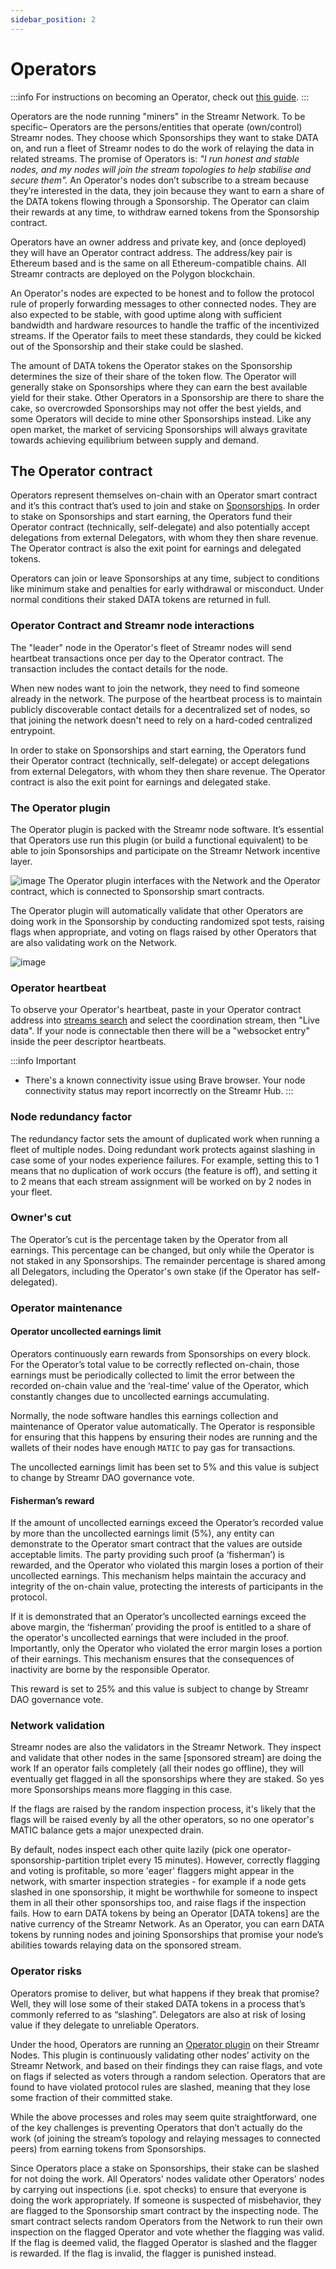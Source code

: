 ```yaml
---
sidebar_position: 2
---
```


# Operators
:::info
For instructions on becoming an Operator, check out [this guide](../../guides/become-an-operator.md).
:::

Operators are the node running "miners" in the Streamr Network. To be specific– Operators are the persons/entities that operate (own/control) Streamr nodes. They choose which Sponsorships they want to stake DATA on, and run a fleet of Streamr nodes to do the work of relaying the data in related streams. The promise of Operators is: _"I run honest and stable nodes, and my nodes will join the stream topologies to help stabilise and secure them"._ An Operator's nodes don’t subscribe to a stream because they’re interested in the data, they join because they want to earn a share of the DATA tokens flowing through a Sponsorship. The Operator can claim their rewards at any time, to withdraw earned tokens from the Sponsorship contract.

Operators have an owner address and private key, and (once deployed) they will have an Operator contract address. The address/key pair is Ethereum based and is the same on all Ethereum-compatible chains. All Streamr contracts are deployed on the Polygon blockchain.

An Operator's nodes are expected to be honest and to follow the protocol rule of properly forwarding messages to other connected nodes. They are also expected to be stable, with good uptime along with sufficient bandwidth and hardware resources to handle the traffic of the incentivized streams. If the Operator fails to meet these standards, they could be kicked out of the Sponsorship and their stake could be slashed.

The amount of DATA tokens the Operator stakes on the Sponsorship determines the size of their share of the token flow. The Operator will generally stake on Sponsorships where they can earn the best available yield for their stake. Other Operators in a Sponsorship are there to share the cake, so overcrowded Sponsorships may not offer the best yields, and some Operators will decide to mine other Sponsorships instead. Like any open market, the market of servicing Sponsorships will always gravitate towards achieving equilibrium between supply and demand.

## The Operator contract
Operators represent themselves on-chain with an Operator smart contract and it’s this contract that’s used to join and stake on [Sponsorships](../incentives/stream-sponsorships.md). In order to stake on Sponsorships and start earning, the Operators fund their Operator contract (technically, self-delegate) and also potentially accept delegations from external Delegators, with whom they then share revenue. The Operator contract is also the exit point for earnings and delegated tokens.

Operators can join or leave Sponsorships at any time, subject to conditions like minimum stake and penalties for early withdrawal or misconduct. Under normal conditions their staked DATA tokens are returned in full.

### Operator Contract and Streamr node interactions
The "leader" node in the Operator's fleet of Streamr nodes will send heartbeat transactions once per day to the Operator contract. The transaction includes the contact details for the node.

When new nodes want to join the network, they need to find someone already in the network. The purpose of the heartbeat process is to maintain publicly discoverable contact details for a decentralized set of nodes, so that joining the network doesn't need to rely on a hard-coded centralized entrypoint.

In order to stake on Sponsorships and start earning, the Operators fund their Operator contract (technically, self-delegate) or accept delegations from external Delegators, with whom they then share revenue. The Operator contract is also the exit point for earnings and delegated stake.

### The Operator plugin
The Operator plugin is packed with the Streamr node software. It’s essential that Operators use run this plugin (or build a functional equivalent) to be able to join Sponsorships and participate on the Streamr Network incentive layer.

![image](@site/static/img/operator-flows.png)
The Operator plugin interfaces with the Network and the Operator contract, which is connected to Sponsorship smart contracts.

The Operator plugin will automatically validate that other Operators are doing work in the Sponsorship by conducting randomized spot tests, raising flags when appropriate, and voting on flags raised by other Operators that are also validating work on the Network.

![image](@site/static/img/operator-sponsorship-relational-diagram.png)

### Operator heartbeat
To observe your Operator's heartbeat, paste in your Operator contract address into [streams search](https://streamr.network/hub/streams) and select the coordination stream, then "Live data". If your node is connectable then there will be a "websocket entry" inside the peer descriptor heartbeats. 

:::info Important
- There's a known connectivity issue using Brave browser. Your node connectivity status may report incorrectly on the Streamr Hub.
:::

### Node redundancy factor
The redundancy factor sets the amount of duplicated work when running a fleet of multiple nodes. Doing redundant work protects against slashing in case some of your nodes experience failures. For example, setting this to 1 means that no duplication of work occurs (the feature is off), and setting it to 2 means that each stream assignment will be worked on by 2 nodes in your fleet.

### Owner's cut
The Operator’s cut is the percentage taken by the Operator from all earnings. This percentage can be changed, but only while the Operator is not staked in any Sponsorships. The remainder percentage is shared among all Delegators, including the Operator's own stake (if the Operator has self-delegated).

### Operator maintenance
#### Operator uncollected earnings limit
Operators continuously earn rewards from Sponsorships on every block. For the Operator’s total value to be correctly reflected on-chain, those earnings must be periodically collected to limit the error between the recorded on-chain value and the ‘real-time’ value of the Operator, which constantly changes due to uncollected earnings accumulating.

Normally, the node software handles this earnings collection and maintenance of Operator value automatically. The Operator is responsible for ensuring that this happens by ensuring their nodes are running and the wallets of their nodes have enough `MATIC` to pay gas for transactions.

The uncollected earnings limit has been set to 5% and this value is subject to change by Streamr DAO governance vote.

#### Fisherman’s reward
If the amount of uncollected earnings exceed the Operator’s recorded value by more than the uncollected earnings limit (5%), any entity can demonstrate to the Operator smart contract that the values are outside acceptable limits. The party providing such proof (a ‘fisherman’) is rewarded, and the Operator who violated this margin loses a portion of their uncollected earnings. This mechanism helps maintain the accuracy and integrity of the on-chain value, protecting the interests of participants in the protocol.

If it is demonstrated that an Operator’s uncollected earnings exceed the above margin, the ‘fisherman’ providing the proof is entitled to a share of the operator's uncollected earnings that were included in the proof. Importantly, only the Operator who violated the error margin loses a portion of their earnings. This mechanism ensures that the consequences of inactivity are borne by the responsible Operator.

This reward is set to 25% and this value is subject to change by Streamr DAO governance vote.

### Network validation
Streamr nodes are also the validators in the Streamr Network. They inspect and validate that other nodes in the same [sponsored stream] are doing the work
If an operator fails completely (all their nodes go offline), they will eventually get flagged in all the sponsorships where they are staked. So yes more Sponsorships means more flagging in this case.

If the flags are raised by the random inspection process, it's likely that the flags will be raised evenly by all the other operators, so no one operator's MATIC balance gets a major unexpected drain.

By default, nodes inspect each other quite lazily (pick one operator-sponsorship-partition triplet every 15 minutes). However, correctly flagging and voting is profitable, so more 'eager' flaggers might appear in the network, with smarter inspection strategies - for example if a node gets slashed in one sponsorship, it might be worthwhile for someone to inspect them in all their other sponsorships too, and raise flags if the inspection fails.
How to earn DATA tokens by being an Operator
[DATA tokens] are the native currency of the Streamr Network. As an Operator, you can earn DATA tokens by running nodes and joining Sponsorships that promise your node’s abilities towards relaying data on the sponsored stream.

### Operator risks
Operators promise to deliver, but what happens if they break that promise? Well, they will lose some of their staked DATA tokens in a process that’s commonly referred to as “slashing”. Delegators are also at risk of losing value if they delegate to unreliable Operators.

Under the hood, Operators are running an [Operator plugin](#the-operator-plugin) on their Streamr Nodes. This plugin is continuously validating other nodes’ activity on the Streamr Network, and based on their findings they can raise flags, and vote on flags if selected as voters through a random selection. Operators that are found to have violated protocol rules are slashed, meaning that they lose some fraction of their committed stake.

While the above processes and roles may seem quite straightforward, one of the key challenges is preventing Operators that don’t actually do the work (of joining the stream’s topology and relaying messages to connected peers) from earning tokens from Sponsorships.

Since Operators place a stake on Sponsorships, their stake can be slashed for not doing the work. All Operators' nodes validate other Operators' nodes by carrying out inspections (i.e. spot checks) to ensure that everyone is doing the work appropriately. If someone is suspected of misbehavior, they are flagged to the Sponsorship smart contract by the inspecting node. The smart contract selects random Operators from the Network to run their own inspection on the flagged Operator and vote whether the flagging was valid. If the flag is deemed valid, the flagged Operator is slashed and the flagger is rewarded. If the flag is invalid, the flagger is punished instead.
